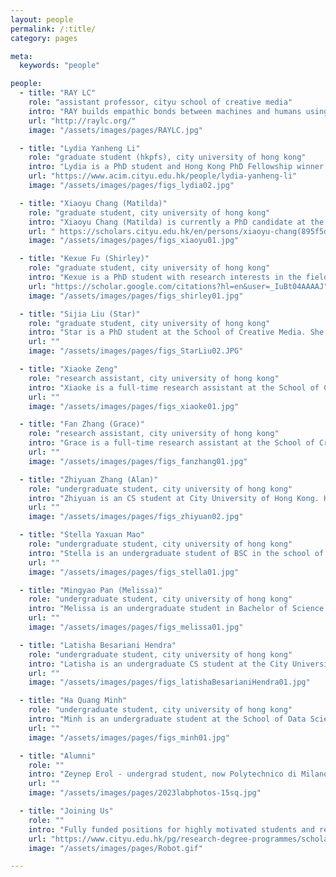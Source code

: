 ```yaml
---
layout: people
permalink: /:title/
category: pages

meta:
  keywords: "people"

people:
  - title: "RAY LC"
    role: "assistant professor, cityu school of creative media"
    intro: "RAY builds empathic bonds between machines and humans using spatial interactions, uniting expertise in HCI, new media, and narratives. Exhibits: Elektra, NYSCI, Ars Electronica, NeON, New Museum, NY Short Documentary Film Fest, JCCAC, Osage, HKAC, Science Gallery Detroit, IEEE VISAP, SIGGRAPH Asia. Awards: Japan JSPS, NSF, NIH, Microsoft Imagine Cup, Verizon, Adobe Design Award, Davis Peace Foundation, NY Foundation for the Arts, HKADC."
    url: "http://raylc.org/"
    image: "/assets/images/pages/RAYLC.jpg"

  - title: "Lydia Yanheng Li"
    role: "graduate student (hkpfs), city university of hong kong"
    intro: "Lydia is a PhD student and Hong Kong PhD Fellowship winner at the School of Creative Media, who came from Beijing Institute of Technology. She studies how tangible media can help people explore their relationships with others and non-human beings, and she hopes to challenge people's preconceived perceptions. She is a video producer who enjoys collecting sounds and images from everyday life."
    url: "https://www.acim.cityu.edu.hk/people/lydia-yanheng-li"
    image: "/assets/images/pages/figs_lydia02.jpg"

  - title: "Xiaoyu Chang (Matilda)"
    role: "graduate student, city university of hong kong"
    intro: "Xiaoyu Chang (Matilda) is currently a PhD candidate at the School of Creative Media. She previously graduated from the University of Glasgow. With a mechanical engineering and automobile background, her research interests focused on human robotics interaction, human-centred design, and robotics. She has a strong desire to explore novel interaction behaviours between humans and machines."
    url: " https://scholars.cityu.edu.hk/en/persons/xiaoyu-chang(895f5d96-efbe-4c6b-86f3-259861400a7e).html"
    image: "/assets/images/pages/figs_xiaoyu01.jpg"

  - title: "Kexue Fu (Shirley)"
    role: "graduate student, city university of hong kong"
    intro: "Kexue is a PhD student with research interests in the fields of human-computer interaction and social computing. Currently, she is focusing on investigating ways to enhance user experiences and social interaction in VR/AR, particularly in the realm of spatial interaction. She combines data modelling and analysis with qualitative research methods. Kexue is an avid sports enthusiast and food lover, as well as a passionate learner of classical dance and the French horn."
    url: "https://scholar.google.com/citations?hl=en&user=_IuBt04AAAAJ"
    image: "/assets/images/pages/figs_shirley01.jpg"

  - title: "Sijia Liu (Star)"
    role: "graduate student, city university of hong kong"
    intro: "Star is a PhD student at the School of Creative Media. She received her MFA from CityU, and BFA from School of the Art Institute of Chicago. Her interests include the human senses, mass culture, and social problems that are sensitive to the youth. Her art and curatorial work also focus on these issues, visually displayed by immersive media."
    url: ""
    image: "/assets/images/pages/figs_StarLiu02.JPG"

  - title: "Xiaoke Zeng"
    role: "research assistant, city university of hong kong"
    intro: "Xiaoke is a full-time research assistant at the School of Creative Media, who came from South China Normal University. He is interested in exploring the creative applications of XR, AIGC, and BCI. He is also a designer and director who created fictional stories and animation videos of future products."
    url: ""
    image: "/assets/images/pages/figs_xiaoke01.jpg"

  - title: "Fan Zhang (Grace)"
    role: "research assistant, city university of hong kong"
    intro: "Grace is a full-time research assistant at the School of Creative Media, who came from Karolinska Institutet. With a medical background, she is interested in the field of human-computer interaction and XR with applications in health. She is always intrigued by outdoor activities and has a passion for crocheting, crafting adorable little things."
    url: ""
    image: "/assets/images/pages/figs_fanzhang01.jpg"

  - title: "Zhiyuan Zhang (Alan)"
    role: "undergraduate student, city university of hong kong"
    intro: "Zhiyuan is an CS student at City University of Hong Kong. He worked on human-machine co-storytelling, particularly the web GPT-2-based interface. He also helped produce machine-learning powered works in Sound Of(f) and Down the Holograph. Alan is also a DJI drone pilot who enjoys exploring nature."
    url: ""
    image: "/assets/images/pages/figs_zhiyuan02.jpg"

  - title: "Stella Yaxuan Mao"
    role: "undergraduate student, city university of hong kong"
    intro: "Stella is an undergraduate student of BSC in the school of Creative media. She is particularly interested in investigating how to make various forms of interactive interfaces naturally friendly to use, as well as how to develop tools that use algorithms to promote a convenient and efficient user experience, since she believes that the ultimate purpose of technology-based research and development is to improve people's lives."
    url: ""
    image: "/assets/images/pages/figs_stella01.jpg"

  - title: "Mingyao Pan (Melissa)"
    role: "undergraduate student, city university of hong kong"
    intro: "Melissa is an undergraduate student in Bachelor of Science who also minors in Psychology. She is now responsible for running the Instagram and Little Red Book social media for the studio and editing videos for studio works. She's good at painting and has great interest in game and animation fields. She also loves sports and often plays badminton in her free time."
    url: ""
    image: "/assets/images/pages/figs_melissa01.jpg"

  - title: "Latisha Besariani Hendra"
    role: "undergraduate student, city university of hong kong"
    intro: "Latisha is an undergraduate CS student at the City University of Hong Kong, with a passion for user experience design, AI, and extended reality. She is a life-long learner, constantly seeking new ways to improve the interaction between technology and people. As a photographer and traveler, Latisha enjoys capturing the beauty of landscapes and nature through her lens."
    url: ""
    image: "/assets/images/pages/figs_latishaBesarianiHendra01.jpg"

  - title: "Ha Quang Minh"
    role: "undergraduate student, city university of hong kong"
    intro: "Minh is an undergraduate student at the School of Data Science at CityU. Minh comes from Vietnam. He is passionate about competitive programming, the statistical learning theory behind machine learning and AI, and using computer vision with robotics. He wishes to be a Machine Learning Engineering in the future!"
    url: ""
    image: "/assets/images/pages/figs_minh01.jpg"

  - title: "Alumni"
    role: ""
    intro: "Zeynep Erol - undergrad student, now Polytechnico di Milano grad student.<br>Marco Lui - RA SCM BAS, programmer and robotics, now private industry.<br>Anthon Zhang - RA SCM CS, machine learning, now Chinese University of Hong Kong PhD.<br>Eray Ozgunay - undergrad student, now Bilkent University grad student.<br>Lillian Song - masters student, now CityU digital humanities PhD.<br>Suifang Zhou - masters student, now Northeastern HCI grad student."
    url: ""
    image: "/assets/images/pages/2023labphotos-15sq.jpg"

  - title: "Joining Us"
    role: ""
    intro: "Fully funded positions for highly motivated students and research assistants are available. Candidates should have good English communication and writing skills, with ability in one of these areas: human-computer interaction research and analysis skills, creative technology skills such as VR 3D-modeling animation performance, programming ability like python machine-learning robotics web-frameworks. See <a href='../opportunities'><u>opportunities</u></a> page for details."
    url: "https://www.cityu.edu.hk/pg/research-degree-programmes/scholarships-financial-aid-and-fees"
    image: "/assets/images/pages/Robot.gif"

---
```

<p></p>
